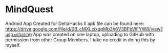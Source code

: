 # MindQuest
Android App Created for DeltaHacks II  apk file can be found here: https://drive.google.com/file/d/0B_cMXLcixqqMb3h6V3BFbVlFYW8/view?usp=sharing  App was created on one laptop, uploading to GitHub with permission from other Group Members. I take no credit in doing this by myself.
